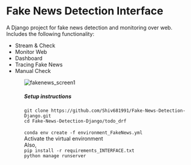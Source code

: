 # Fake News Detection Interface

A Django project for fake news detection and monitoring over web.<br>
Includes the following functionality:<br>

<ul>
  <li>Stream & Check</li>
  <li>Monitor Web</li>
  <li>Dashboard</li>
  <li>Tracing Fake News</li>
  <li>Manual Check</li>
<ul>

![fakenews_screen1](https://user-images.githubusercontent.com/9869470/112911588-63d14f80-9113-11eb-90a3-b0f8256e0a57.png)
<br>
##### Setup instructions
`git clone https://github.com/Shiv681991/Fake-News-Detection-Django.git`<br>
`cd Fake-News-Detection-Django/todo_drf` <br>  
`conda env create -f environment_FakeNews.yml` <br>
Activate the virtual environment<br> 
Also,<br>
`pip install -r requirements_INTERFACE.txt`<br>
`python manage runserver`
